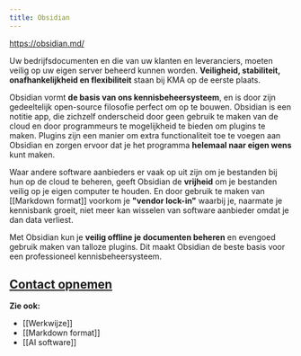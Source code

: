 ```yaml
---
title: Obsidian
---
```

https://obsidian.md/

Uw bedrijfsdocumenten en die van uw klanten en leveranciers, moeten veilig op uw eigen server beheerd kunnen worden. **Veiligheid, stabiliteit, onafhankelijkheid en flexibiliteit** staan bij KMA op de eerste plaats.

Obsidian vormt **de basis van ons kennisbeheersysteem**, en is door zijn gedeeltelijk open-source filosofie perfect om op te bouwen. Obsidian is een notitie app, die zichzelf onderscheid door geen gebruik te maken van de cloud en door programmeurs te mogelijkheid te bieden om plugins te maken.  Plugins zijn een manier om extra functionaliteit toe te voegen aan Obsidian en zorgen ervoor dat je het programma **helemaal naar eigen wens** kunt maken.

Waar andere software aanbieders er vaak op uit zijn om je bestanden bij hun op de cloud te beheren, geeft Obsidian de **vrijheid** om je bestanden veilig op je eigen computer te houden. En door gebruik te maken van [[Markdown format]] voorkom je **"vendor lock-in"** waarbij je, naarmate je kennisbank groeit, niet meer kan wisselen van software aanbieder omdat je dan data verliest.

Met Obsidian kun je **veilig offline je documenten beheren** en evengoed gebruik maken van talloze plugins. Dit maakt Obsidian de beste basis voor een professioneel kennisbeheersysteem.

## [Contact opnemen](Contact)

**Zie ook:**
- [[Werkwijze]]
- [[Markdown format]]
- [[AI software]]